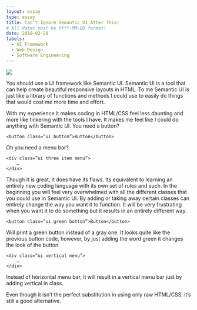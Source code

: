 ```yaml
---
layout: essay
type: essay
title: Can't Ignore Semantic UI After This!
# All dates must be YYYY-MM-DD format!
date: 2019-02-20
labels:
  - UI Framework
  - Web Design
  - Software Engineering
---
```


<img class="ui small center image" src="https://jhundomingo.github.io/images/semanticLogo.png">

You should use a UI framework like Semantic UI. Semantic UI is a tool that can help create beautiful responsive layouts in HTML. To me Semantic UI is just like a library of functions and methods I could use to easily do things that would cost me more time and effort. 

With my experience it makes coding in HTML/CSS feel less daunting and more like tinkering with the tools I have. It makes me feel like I could do anything with Semantic UI.
You need a button?
```
<button class=”ui button”>Button</button>
```
Oh you need a menu bar?
```
<div class=”ui three item menu”>
	…
</div>
```
Though it is great, it does have its flaws. Its equivalent to learning an entirely new coding language with its own set of rules and such. In the beginning you will feel very overwhelmed with all the different classes that you could use in Semantic UI. By adding or taking away certain classes can entirely change the way you want it to function. It will be very frustrating when you want it to do something but it results in an entirely different way.
```
<button class=”ui green button”>Button</button>
```
Will print a green button instead of a gray one. It looks quite like the previous button code, however, by just adding the word green it changes the look of the button.

```
<div class=”ui vertical menu”>
	…
</div>
```
Instead of horizontal menu bar, it will result in a vertical menu bar just by adding vertical in class. 

Even though it isn’t the perfect substitution in using only raw HTML/CSS, it’s still a good alternative.
